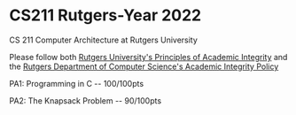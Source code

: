 # CS211 Rutgers-Year 2022

CS 211 Computer Architecture at Rutgers University

Please follow both [Rutgers University's Principles of Academic Integrity](http://academicintegrity.rutgers.edu/) and the [Rutgers Department of Computer Science's Academic Integrity Policy](https://www.cs.rutgers.edu/academics/undergraduate/academic-integrity-policy)

PA1: Programming in C -- 100/100pts

PA2: The Knapsack Problem -- 90/100pts
